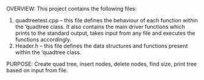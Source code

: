 OVERVIEW:
This project contains the following files:
1. quadtreetest.cpp – this file defines the behaviour of each function within the ‘quadtree class. It also contains the main driver functions which prints to the standard output, takes input from any file and executes the functions accordingly.
2. Header.h – this file defines the data structures and functions present within the ‘quadtree class.

PURPOSE: Create quad tree, insert nodes, delete nodes, find size, print tree based on input from file.
